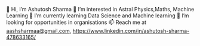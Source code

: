 👋 Hi, I’m Ashutosh Sharma
👀 I’m interested in Astral Physics,Maths, Machine Learning
🌱 I’m currently learning Data Science and Machine learning
💞️ I’m looking for opportunities in organisations
📫 Reach me at aashsharmaa@gmail.com, https://www.linkedin.com/in/ashutosh-sharma-478633165/
